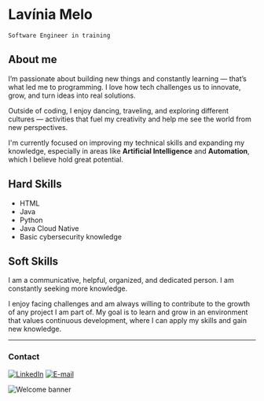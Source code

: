  # Lavínia Melo

 `Software Engineer in training`

 ## About me

 I’m passionate about building new things and constantly learning — that’s what led me to programming. I love how tech challenges us to innovate, grow, and turn ideas into real solutions.

Outside of coding, I enjoy dancing, traveling, and exploring different cultures — activities that fuel my creativity and help me see the world from new perspectives.

I'm currently focused on improving my technical skills and expanding my knowledge, especially in areas like **Artificial Intelligence** and **Automation**, which I believe hold great potential.

 ## Hard Skills
- HTML  
- Java  
- Python  
- Java Cloud Native  
- Basic cybersecurity knowledge 
 
 ## Soft Skills
 
 I am a communicative, helpful, organized, and dedicated person. I am constantly seeking more knowledge.
 
 I enjoy facing challenges and am always willing to contribute to the growth of any project I am part of. My goal is to learn and grow in an environment that values continuous development, where I can apply my skills and gain new knowledge.
 
 ---

 ### Contact

 [![LinkedIn](https://img.shields.io/badge/LinkedIn-0077B5?style=for-the-badge&logo=linkedin&logoColor=white)](https://www.linkedin.com/in/lavínia-melo-735a4a2a9/)
 [![E-mail](https://img.shields.io/badge/-Email-000?style=for-the-badge&logo=microsoft-outlook&logoColor=007BFF)](mailto:lavinia.p.a.melo@gmail.com)

![Welcome banner](https://media.giphy.com/media/qgQUggAC3Pfv687qPC/giphy.gif)

